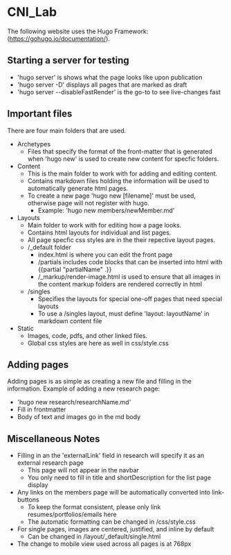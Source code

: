 # CNI_Lab

The following website uses the Hugo Framework: (<https://gohugo.io/documentation/>). 

## Starting a server for testing

- 'hugo server' is shows what the page looks like upon publication
- 'hugo server -D' displays all pages that are marked as draft
- 'hugo server --disableFastRender' is the go-to to see live-changes fast

## Important files

There are four main folders that are used.

- Archetypes
  - Files that specify the format of the front-matter that is generated when 'hugo new' is used to create new content for specfic folders.
- Content
  - This is the main folder to work with for adding and editing content.
  - Contains markdown files holding the information will be used to automatically generate html pages.
  - To create a new page 'hugo new [filename]' must be used, otherwise page will not register with hugo.
    - Example: 'hugo new members/newMember.md'
- Layouts
  - Main folder to work with for editing how a page looks.  
  - Contains html layouts for individual and list pages.
  - All page specfic css styles are in the their repective layout pages.
  - /_default folder
    - index.html is where you can edit the front page
    - /partials includes code blocks that can be inserted into html with {{partial "partialName" .}}
    - /_markup/render-image.html is used to ensure that all images in the content markup folders are rendered correctly in html
  - /singles
    - Specifies the layouts for special one-off pages that need special layouts
    - To use a /singles layout, must define 'layout: layoutName' in markdown content file
- Static
  - Images, code, pdfs, and other linked files.
  - Global css styles are here as well in css/style.css

## Adding pages

Adding pages is as simple as creating a new file and filling in the information. Example of adding a new research page:

- 'hugo new research/researchName.md'
- Fill in frontmatter
- Body of text and images go in the md body

## Miscellaneous Notes

- Filling in an the 'externalLink' field in research will specify it as an external research page
  - This page will not appear in the navbar
  - You only need to fill in title and shortDescription for the list page display
- Any links on the members page will be automatically converted into link-buttons
  - To keep the format consistent, please only link resumes/portfolios/emails here
  - The automatic formatting can be changed in /css/style.css
- For single pages, images are centered, justified, and inline by default
  - Can be changed in /layout/_default/single.html
- The change to mobile view used across all pages is at 768px
